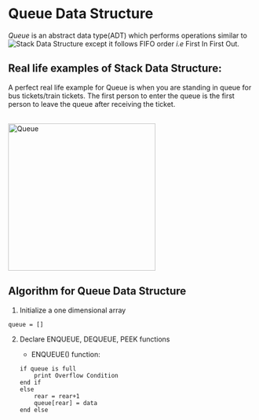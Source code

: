 # **Queue Data Structure**
*Queue* is an abstract data type(ADT) which performs operations similar to ![Stack Data Structure](https://github.com/Somanyu/DataStructure/tree/main/Stack) except it follows FIFO order *i.e* First In First Out. 

## Real life examples of Stack Data Structure:
A perfect real life example for Queue is when you are standing in queue for bus tickets/train tickets. The first person to enter the queue is the first person to leave the queue after receiving the ticket. 

<br>

<img src="https://www.codesdope.com/staticroot/images/ds/queue1.png" alt="Queue" height="300">

<br>

## Algorithm for Queue Data Structure

1. Initialize a one dimensional array
```
queue = []
```
2. Declare ENQUEUE, DEQUEUE, PEEK functions

    * ENQUEUE() function:
    ```
    if queue is full
        print Overflow Condition
    end if
    else 
        rear = rear+1
        queue[rear] = data
    end else
    ```